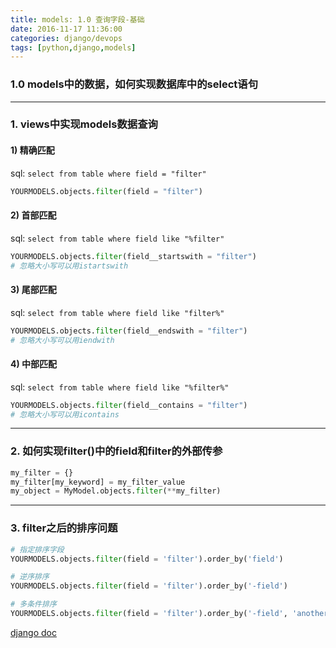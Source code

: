 ```yaml
---
title: models: 1.0 查询字段-基础
date: 2016-11-17 11:36:00
categories: django/devops
tags: [python,django,models]
---
```

### 1.0 models中的数据，如何实现数据库中的select语句
----
### 1. views中实现models数据查询
#### 1) 精确匹配
sql: `select from table where field = "filter"`
``` python
YOURMODELS.objects.filter(field = "filter")
```

#### 2) 首部匹配
sql: `select from table where field like "%filter"`
``` python
YOURMODELS.objects.filter(field__startswith = "filter")
# 忽略大小写可以用istartswith
```

#### 3) 尾部匹配
sql: `select from table where field like "filter%"`
``` python
YOURMODELS.objects.filter(field__endswith = "filter")
# 忽略大小写可以用iendwith
```

#### 4) 中部匹配
sql: `select from table where field like "%filter%"`
``` python
YOURMODELS.objects.filter(field__contains = "filter")
# 忽略大小写可以用icontains
```
----
### 2. 如何实现filter()中的field和filter的外部传参
``` python
my_filter = {}
my_filter[my_keyword] = my_filter_value
my_object = MyModel.objects.filter(**my_filter)
```
----
### 3. filter之后的排序问题
``` python
# 指定排序字段
YOURMODELS.objects.filter(field = 'filter').order_by('field')

# 逆序排序
YOURMODELS.objects.filter(field = 'filter').order_by('-field')

# 多条件排序
YOURMODELS.objects.filter(field = 'filter').order_by('-field', 'another field')
```
[django doc](https://docs.djangoproject.com/en/dev/ref/models/querysets/#order-by)
